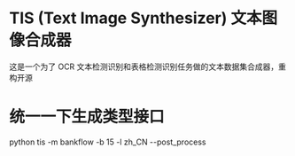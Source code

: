 # TIS (Text Image Synthesizer) 文本图像合成器

这是一个为了 OCR 文本检测识别和表格检测识别任务做的文本数据集合成器，重构开源

# 统一一下生成类型接口

python tis -m bankflow -b 15 -l zh_CN --post_process
